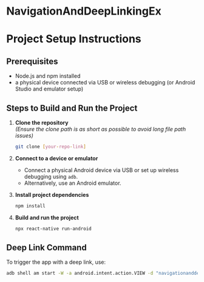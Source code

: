 # NavigationAndDeepLinkingEx

# Project Setup Instructions

## Prerequisites

- Node.js and npm installed  
- a physical device connected via USB or wireless debugging (or Android Studio and emulator setup)

## Steps to Build and Run the Project

1. **Clone the repository**  
   *(Ensure the clone path is as short as possible to avoid long file path issues)*

   ```bash
   git clone [your-repo-link]

2. **Connect to a device or emulator**  
   - Connect a physical Android device via USB or set up wireless debugging using `adb`.  
   - Alternatively, use an Android emulator.

4.  **Install project dependencies**
     ```bash
     npm install
     
5.  **Build and run the project**
     ```bash
     npx react-native run-android

## Deep Link Command
To trigger the app with a deep link, use:
```bash
adb shell am start -W -a android.intent.action.VIEW -d "navigationanddeeplinkex://set-company-id" com.navigationanddeeplinkex
